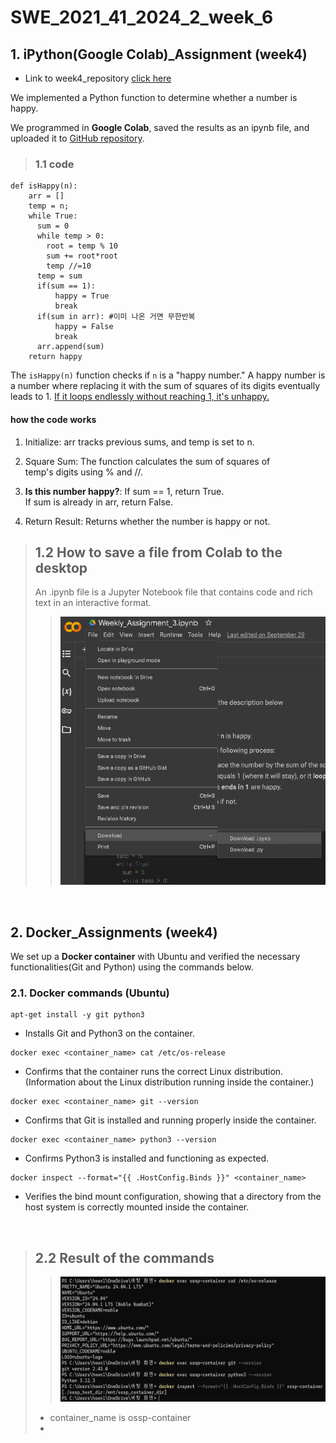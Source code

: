 # SWE_2021_41_2024_2_week_6

## 1. iPython(Google Colab)_Assignment (week4)

+ Link to week4_repository [click here](https://github.com/lsh-Brecht/SWE_2021_41_2024_2_week_4 "go to week4_repository")

We implemented a Python function to determine whether a
number is happy.

We programmed in **Google Colab**, saved the results as an ipynb file, and uploaded it to <U>GitHub repository</U>.

> ### 1.1 code
```
def isHappy(n):
    arr = []
    temp = n;
    while True:
      sum = 0
      while temp > 0:
        root = temp % 10
        sum += root*root
        temp //=10
      temp = sum
      if(sum == 1):
          happy = True
          break
      if(sum in arr): #이미 나온 거면 무한반복
          happy = False
          break
      arr.append(sum)
    return happy
```
The `isHappy(n)` function checks if `n` is
a "happy number." A happy number is a number where replacing it
with the sum of squares of its digits eventually leads to 1. <u>If it loops endlessly without reaching 1, it's unhappy.</u>

#### how the code works

1. Initialize:
arr tracks previous sums, and temp is set to n.

2. Square Sum:
The function calculates the sum of squares of\
 temp's digits using % and //.

3. **Is this number happy?**:
If sum == 1, return True.\
If sum is already in arr, return False.

4. Return Result:
Returns whether the number is happy or not.

> ## 1.2 How to save a file from Colab to the desktop
> An .ipynb file is a Jupyter Notebook file that contains code and rich text in an interactive format.
>>
>> <img src="./imagefolder/week4image.png" title="Image of saving Colab">

<br>

## 2. Docker_Assignments  (week4)
We set up a **Docker container** with Ubuntu and verified the necessary functionalities(Git and Python) using the commands below.
### 2.1. Docker commands (Ubuntu)
```
apt-get install -y git python3
```  
* Installs Git and Python3 on the container.

```
docker exec <container_name> cat /etc/os-release
```
* Confirms that the container runs the correct Linux distribution.
(Information about the Linux distribution running inside the container.)

```
docker exec <container_name> git --version
```
* Confirms that Git is installed and running properly inside the container.

```
docker exec <container_name> python3 --version
```
* Confirms Python3 is installed and functioning as expected.

```
docker inspect --format="{{ .HostConfig.Binds }}" <container_name>
```  
* Verifies the bind mount configuration, showing that a directory from the host system is correctly mounted inside the container.

<br>

> ## 2.2 Result of the commands
>> <img src="./imagefolder/week5image.png" width="500px" height="200px" title="image_of_result">
> + container_name is ossp-container
> + 
